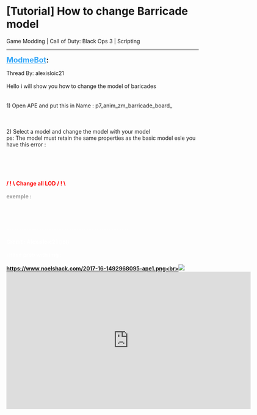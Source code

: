 # [Tutorial] How to change Barricade model
Game Modding | Call of Duty: Black Ops 3 | Scripting

---
<strong style="font-size: 1.4em;"><span style="text-decoration: underline;text-decoration-color: #34a7f9;"><span style="color:#34a7f9;">ModmeBot</span></span>:</strong>

<p>Thread By: alexisloic21<br /><br />Hello i will show you how to change the model of baricades<br /><br /><br />1) Open APE and put this in Name : p7_anim_zm_barricade_board_<br /><br /><br /><br />2) Select a model and change the model with your model <br />ps: The model must retain the same properties as the basic model esle you have this error  : <br /><br /><br /><br /><br /><br /><span style="color:#ff0000;"><strong>/ ! \ Change all LOD / ! \<br /><br /><span style="color:#999999;">exemple : <br /><br /><br /><br /><br /><span style="color:#ffffff;">-------------------------------------------------<br /><br />Credit : Alexisloic21  (lol)<br /><br />i have prob with img : <br /></span></span><br /><span style="color:#ffffff;"><a href="https://www.noelshack.com/2017-16-1492968095-ape1.png">https://www.noelshack.com/2017-16-1492968095-ape1.png&lt;br&gt;</a><a href="https://www.noelshack.com/2017-16-1492968184-ap2.png"><img style="max-width: 500px;" src="https://image.noelshack.com/minis/2017/16/1492968184-ap2.png"></a><br /><iframe type="text/html" width="640" height="360" src="https://www.youtube.com/embed/a/tV63u" frameborder="0"></iframe></span><br /><br /></strong></span></p>
